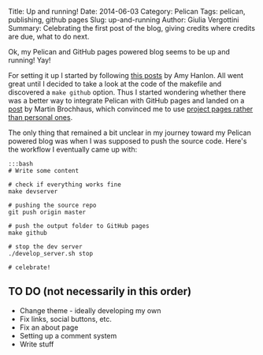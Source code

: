 Title: Up and running!
Date: 2014-06-03
Category: Pelican
Tags: pelican, publishing, github pages
Slug: up-and-running
Author: Giulia Vergottini
Summary: Celebrating the first post of the blog, giving credits where credits are due, what to do next.

Ok, my Pelican and GitHub pages powered blog seems to be up and running! Yay!

For setting it up I started by following [this posts](http://mathamy.com/migrating-to-github-pages-using-pelican.html) by Amy Hanlon. All went great until I decided to take a look at the code of the makefile and discovered a `make github` option. Thus I started wondering whether there was a better way to integrate Pelican with GitHub pages and landed on a [post](http://martinbrochhaus.com/pelican2.html) by Martin Brochhaus, which convinced me to use [project pages rather than personal ones](https://help.github.com/articles/user-organization-and-project-pages).

The only thing that remained a bit unclear in my journey toward my Pelican powered blog was when I was supposed to push the source code. Here's the workflow I eventually came up with:

    :::bash
    # Write some content

    # check if everything works fine
    make devserver

    # pushing the source repo
    git push origin master

    # push the output folder to GitHub pages
    make github

    # stop the dev server
    ./develop_server.sh stop

    # celebrate!



TO DO (not necessarily in this order)
-------------------------------------

* Change theme - ideally developing my own
* Fix links, social buttons, etc.
* Fix an about page
* Setting up a comment system
* Write stuff
